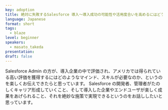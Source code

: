 ```yaml
---
key: adoption
title: 絶対に失敗するSalesforce 導入～導入成功の可能性や活用度合いを高めるにはどうしたらいい？
language: Japanese
format: short
tags:
  - blaze
level: beginner
speakers:
  - masato_takeda
presentation: 
draft: false
---
```

Salesforce Admin の方が、導入企業の中で評価され、アメリカでは得られている高い評価を獲得するにはどのようなマインド、スキルが必要なのか、というのを楽しくお伝えできたらと思っています。
Salesforce の開発者、管理者がたのしくキャリア形成していくこと、そして導入した企業やエンドユーザが楽しく成果をあげられること、それを絶妙な施策で実現できるというのをお話ししたいと思っています。